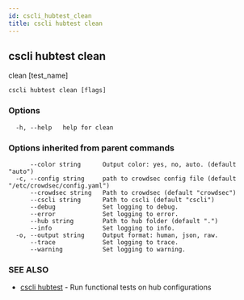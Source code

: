 ```yaml
---
id: cscli_hubtest_clean
title: cscli hubtest clean
---
```

## cscli hubtest clean

clean [test_name]

```
cscli hubtest clean [flags]
```

### Options

```
  -h, --help   help for clean
```

### Options inherited from parent commands

```
      --color string      Output color: yes, no, auto. (default "auto")
  -c, --config string     path to crowdsec config file (default "/etc/crowdsec/config.yaml")
      --crowdsec string   Path to crowdsec (default "crowdsec")
      --cscli string      Path to cscli (default "cscli")
      --debug             Set logging to debug.
      --error             Set logging to error.
      --hub string        Path to hub folder (default ".")
      --info              Set logging to info.
  -o, --output string     Output format: human, json, raw.
      --trace             Set logging to trace.
      --warning           Set logging to warning.
```

### SEE ALSO

* [cscli hubtest](/cscli/cscli_hubtest.md)	 - Run functional tests on hub configurations

